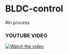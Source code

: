 # BLDC-control
#In process
 
 ### YOUTUBE VIDEO ###
 
 [![Watch the video](https://img.youtube.com/vi/C0V6qjdKRkM/0.jpg)](https://www.youtube.com/watch?v=C0V6qjdKRkM)
